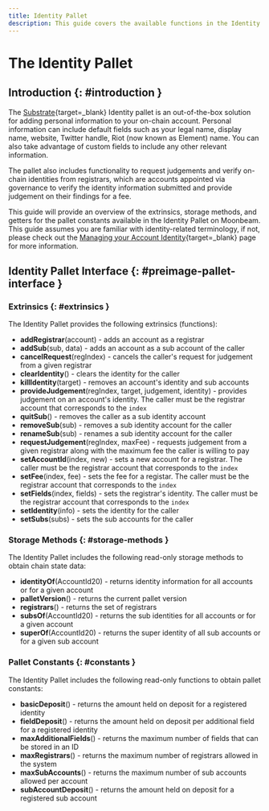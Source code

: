 ```yaml
---
title: Identity Pallet
description: This guide covers the available functions in the Identity Pallet on Moonbeam, which are used to create and manage on-chain identities.
---
```


# The Identity Pallet

## Introduction {: #introduction }

The [Substrate](/learn/platform/technology/#substrate-framework){target=_blank} Identity pallet is an out-of-the-box solution for adding personal information to your on-chain account. Personal information can include default fields such as your legal name, display name, website, Twitter handle, Riot (now known as Element) name. You can also take advantage of custom fields to include any other relevant information.

The pallet also includes functionality to request judgements and verify on-chain identities from registrars, which are accounts appointed via governance to verify the identity information submitted and provide judgement on their findings for a fee.

This guide will provide an overview of the extrinsics, storage methods, and getters for the pallet constants available in the Identity Pallet on Moonbeam. This guide assumes you are familiar with identity-related terminology, if not, please check out the [Managing your Account Identity](/learn/features/governance/#opengov){target=_blank} page for more information.

## Identity Pallet Interface {: #preimage-pallet-interface }

### Extrinsics {: #extrinsics }

The Identity Pallet provides the following extrinsics (functions):

- **addRegistrar**(account) - adds an account as a registrar
- **addSub**(sub, data) - adds an account as a sub account of the caller
- **cancelRequest**(regIndex) - cancels the caller's request for judgement from a given registrar
- **clearIdentity**() - clears the identity for the caller
- **killIdentity**(target) - removes an account's identity and sub accounts
- **provideJudgement**(regIndex, target, judgement, identity) - provides judgement on an account's identity.  The caller must be the registrar account that corresponds to the `index`
- **quitSub**() - removes the caller as a sub identity account
- **removeSub**(sub) - removes a sub identity account for the caller
- **renameSub**(sub) - renames a sub identity account for the caller
- **requestJudgement**(regIndex, maxFee) - requests judgement from a given registrar along with the maximum fee the caller is willing to pay
- **setAccountId**(index, new) - sets a new account for a registrar. The caller must be the registrar account that corresponds to the `index`
- **setFee**(index, fee) - sets the fee for a registar. The caller must be the registrar account that corresponds to the `index`
- **setFields**(index, fields) - sets the registrar's identity. The caller must be the registrar account that corresponds to the `index`
- **setIdentity**(info) - sets the identity for the caller
- **setSubs**(subs) - sets the sub accounts for the caller

### Storage Methods {: #storage-methods }

The Identity Pallet includes the following read-only storage methods to obtain chain state data:

- **identityOf**(AccountId20) - returns identity information for all accounts or for a given account
- **palletVersion**() - returns the current pallet version
- **registrars**() - returns the set of registrars
- **subsOf**(AccountId20) - returns the sub identities for all accounts or for a given account
- **superOf**(AccountId20) - returns the super identity of all sub accounts or for a given sub account

### Pallet Constants {: #constants }

The Identity Pallet includes the following read-only functions to obtain pallet constants:

- **basicDeposit**() - returns the amount held on deposit for a registered identity
- **fieldDeposit**() - returns the amount held on deposit per additional field for a registered identity
- **maxAdditionalFields**() - returns the maximum number of fields that can be stored in an ID
- **maxRegistrars**() - returns the maximum number of registrars allowed in the system
- **maxSubAccounts**() - returns the maximum number of sub accounts allowed per account
- **subAccountDeposit**() - returns the amount held on deposit for a registered sub account
